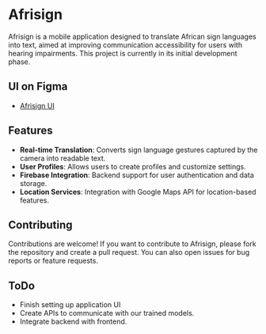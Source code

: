 # Afrisign

Afrisign is a mobile application designed to translate African sign languages into text, aimed at improving communication accessibility for users with hearing impairments. This project is currently in its initial development phase.

## UI on Figma
- [Afrisign UI](https://www.figma.com/design/w1ryToZydLGtR72JpKlKrT/Deaf-Assistant?node-id=0-1&t=513RXfItUenXxl41-1)

## Features
- **Real-time Translation**: Converts sign language gestures captured by the camera into readable text.
- **User Profiles**: Allows users to create profiles and customize settings.
- **Firebase Integration**: Backend support for user authentication and data storage.
- **Location Services**: Integration with Google Maps API for location-based features.


## Contributing
Contributions are welcome! If you want to contribute to Afrisign, please fork the repository and create a pull request. You can also open issues for bug reports or feature requests.

## ToDo
- Finish setting up application UI
- Create APIs to communicate with our trained models.
- Integrate backend with frontend. 

